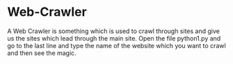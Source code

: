 # Web-Crawler
A Web Crawler is something which is used to crawl through sites and give us the sites which lead through the main site.
Open the file python1.py and go to the last line and type the name of the website which you want to crawl and then see the magic.
